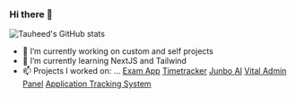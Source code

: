 ### Hi there 👋
![Tauheed's GitHub stats](https://github-readme-stats.vercel.app/api?username=tauheedbuttt&show_icons=true&theme=radical)

- 🔭 I’m currently working on custom and self projects
- 🌱 I’m currently learning NextJS and Tailwind
- 📫 Projects I worked on: ...
[Exam App](https://exam-344f2.web.app)
[Timetracker](https://mytimetracker.app)
[Junbo AI](https://junboai.com)
[Vital Admin Panel](http://Vitalkw.com)
[Application Tracking System](https://github.com/tauheedbuttt/application-tracking-system)

<!--
**tauheedbuttt/tauheedbuttt** is a ✨ _special_ ✨ repository because its `README.md` (this file) appears on your GitHub profile.

Here are some ideas to get you started:

- 🔭 I’m currently working on ...
- 🌱 I’m currently learning ...
- 👯 I’m looking to collaborate on ...
- 🤔 I’m looking for help with ...
- 💬 Ask me about ...
- 📫 How to reach me: ...
- 😄 Pronouns: ...
- ⚡ Fun fact: ...
-->
